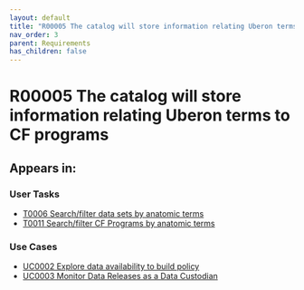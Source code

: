 ```yaml
---
layout: default
title: "R00005 The catalog will store information relating Uberon terms to CF programs &#x2705; "
nav_order: 3
parent: Requirements
has_children: false
---
```


# R00005 The catalog will store information relating Uberon terms to CF programs

## Appears in:


### User Tasks

-   [T0006 Search/filter data sets by anatomic terms](../user-tasks/t0006-searchfilter-data-sets-by-anatomic-terms.md)
-   [T0011 Search/filter CF Programs by anatomic terms](../user-tasks/t0011-searchfilter-common-fund-programs-by-anatomic-terms.md)

### Use Cases

-   [UC0002 Explore data availability to build policy](../use-cases/uc0002-explore-data-availability-to-build-policy.md)
-   [UC0003 Monitor Data Releases as a Data Custodian](../use-cases/uc0003-monitor-data-releases-as-a-data-custodian.md)
